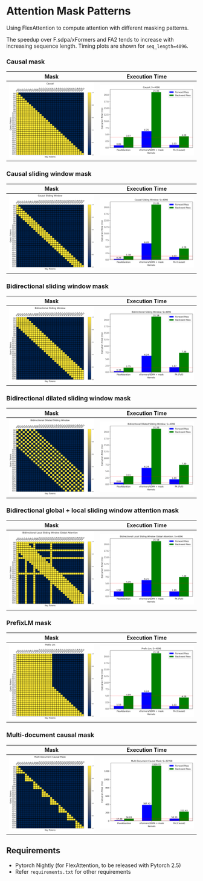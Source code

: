 # Attention Mask Patterns

Using FlexAttention to compute attention with different masking patterns. 

The speedup over F.sdpa/xFormers and FA2 tends to increase with increasing sequence length. Timing plots are shown for `seq_length=4096`.

### Causal mask
Mask             |  Execution Time
:-------------------------:|:-------------------------:
![](plots/causal/mask.png)  |  ![](plots/causal/timing.png)

### Causal sliding window mask
Mask             |  Execution Time
:-------------------------:|:-------------------------:
![](plots/causal_sliding_window/mask.png)  |  ![](plots/causal_sliding_window/timing.png)

### Bidirectional sliding window mask
Mask             |  Execution Time
:-------------------------:|:-------------------------:
![](plots/bidirectional_sliding_window/mask.png)  |  ![](plots/bidirectional_sliding_window/timing.png)

### Bidirectional dilated sliding window mask
Mask             |  Execution Time
:-------------------------:|:-------------------------:
![](plots/bidirectional_dilated_sliding_window/mask.png)  |  ![](plots/bidirectional_dilated_sliding_window/timing.png)

### Bidirectional global + local sliding window attention mask
Mask             |  Execution Time
:-------------------------:|:-------------------------:
![](plots/bidirectional_local_sliding_window_global_attention/mask.png)  |  ![](plots/bidirectional_local_sliding_window_global_attention/timing.png)

### PrefixLM mask
Mask             |  Execution Time
:-------------------------:|:-------------------------:
![](plots/prefix_lm/mask.png)  |  ![](plots/prefix_lm/timing.png)

### Multi-document causal mask
Mask             |  Execution Time
:-------------------------:|:-------------------------:
![](plots/multi_document_causal_mask/mask.png)  |  ![](plots/multi_document_causal_mask/timing.png)


## Requirements
* Pytorch Nightly (for FlexAttention, to be released with Pytorch 2.5)
* Refer `requirements.txt` for other requirements